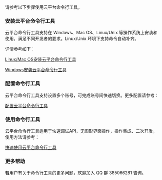 请参考以下步骤使用云平台命令行工具。

### 安装云平台命令行工具
云平台命令行工具支持在 Windows、Mac OS、Linux/Unix 等操作系统上安装和使用，满足不同开发者的要求。Linux/Unix 环境下支持命令自动补齐。

详情参考如下：

[Linux/Mac OS安装云平台命令行工具](/doc/product/440/6182)

[Windows安装云平台命令行工具](/doc/product/440/6183)

### 配置命令行工具
云平台命令行工具支持设置多个账号，可完成账号间快速切换。更多配置请参考：

[配置云平台命令行工具](/doc/product/440/6184)

### 使用命令行工具
云平台命令行工具适用于快速调试API，无图形界面操作，操作集成、二次开发，使用方法请参考：

[快速使用云平台命令行工具](/doc/product/440/6185)

### 更多帮助
若用户有关于命令行工具的更多问题，欢迎加入 QQ 群 385066281 咨询。